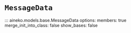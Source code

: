 # `MessageData`

::: aineko.models.base.MessageData
    options:
        members: true
        merge_init_into_class: false
        show_bases: false